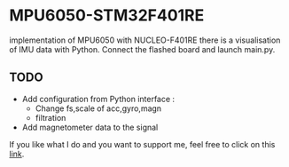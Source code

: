 # MPU6050-STM32F401RE
implementation of MPU6050 with NUCLEO-F401RE
there is a visualisation of IMU data with Python. Connect the flashed board and launch main.py.

## TODO 
* Add configuration from Python interface :
  * Change fs,scale of acc,gyro,magn
  * filtration 
* Add magnetometer data to the signal

If you like what I do and you want to support me, feel free to click on this [link](https://www.buymeacoffee.com/samuelbuhan).

